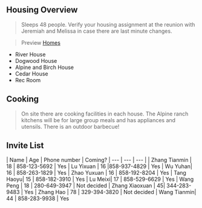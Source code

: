 ## Housing Overview
> Sleeps 48 people. Verify your housing assignment at the reunion with Jeremiah and Melissa in case there are last minute changes.
 
> Preview [Homes](https://www.coramranch.com/vacation-home)
- River House
- Dogwood House
- Alpine and Birch House
- Cedar House
- Rec Room

## Cooking
> On site there are cooking facilities in each house. The Alpine ranch kitchens will be for large group meals and has appliances and utensils. There is an outdoor barbecue!


## Invite List

| Name | Age | Phone number | Coming?
| --- | --- | --- | 
| Zhang Tianmin | 18 | 858-123-5692 | Yes
| Lu Yixuan | 16 |858-937-4829 | Yes
| Wu Yuhan| 16 | 858-263-1829 | Yes
| Zhao Yuxuan | 16 | 858-192-8204 | Yes
| Tang Haoyu| 15 |  858-182-3910 | Yes
| Lu Meixi| 17 |  858-529-6629 | Yes
| Wang Peng | 18 | 280-649-3947 | Not decided
| Zhang Xiaoxuan | 45| 344-283-9483 | Yes
| Zhang Hao | 78 | 329-394-3820 | Not decided
| Wang Tianmin| 44 | 858-283-9938 | Yes

